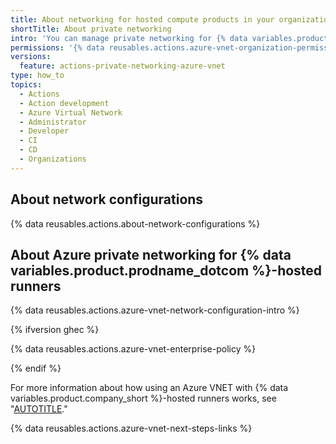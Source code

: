 ```yaml
---
title: About networking for hosted compute products in your organization
shortTitle: About private networking
intro: 'You can manage private networking for {% data variables.product.company_short %}-hosted products using network configurations in your organization.'
permissions: '{% data reusables.actions.azure-vnet-organization-permissions %}'
versions:
  feature: actions-private-networking-azure-vnet
type: how_to
topics:
  - Actions
  - Action development
  - Azure Virtual Network
  - Administrator
  - Developer
  - CI
  - CD
  - Organizations
---
```


## About network configurations

{% data reusables.actions.about-network-configurations %}

## About Azure private networking for {% data variables.product.prodname_dotcom %}-hosted runners

{% data reusables.actions.azure-vnet-network-configuration-intro %}

{% ifversion ghec %}

{% data reusables.actions.azure-vnet-enterprise-policy %}

{% endif %}

For more information about how using an Azure VNET with {% data variables.product.company_short %}-hosted runners works, see "[AUTOTITLE](/organizations/managing-organization-settings/about-azure-private-networking-for-github-hosted-runners-in-your-organization)."

{% data reusables.actions.azure-vnet-next-steps-links %}
